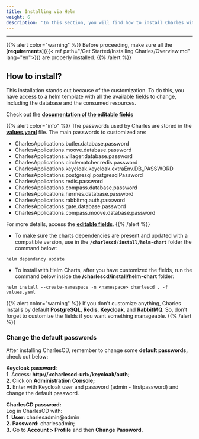 ```yaml
---
title: Installing via Helm
weight: 6
description: 'In this section, you will find how to install Charles with Helm.'
---
```


---

{{% alert color="warning" %}}
Before proceeding, make sure all the [**requirements**]({{< ref path="/Get Started/Installing Charles/Overview.md" lang="en">}}) are properly installed.
{{% /alert %}}

## **How to install?** 

This installation stands out because of the customization. To do this, you have access to a helm template with all the available fields to change, including the database and the consumed resources.

Check out the [**documentation of the editable fields**](https://github.com/ZupIT/charlescd/tree/master/install/helm-chart) 

{{% alert color="info" %}}
The passwords used by Charles are stored in the [**values.yaml**](https://github.com/ZupIT/charlescd/blob/main/install/helm-chart/values.yaml) file.  The main passwords to customized are:

* CharlesApplications.butler.database.password
* CharlesApplications.moove.database.password
* CharlesApplications.villager.database.password
* CharlesApplications.circlematcher.redis.password
* CharlesApplications.keycloak.keycloak.extraEnv.DB_PASSWORD
* CharlesApplications.postgresql.postgresqlPassword
* CharlesApplications.redis.password
* CharlesApplications.compass.database.password
* CharlesApplications.hermes.database.password
* CharlesApplications.rabbitmq.auth.password
* CharlesApplications.gate.database.password
* CharlesApplications.compass.moove.database.password

For more details, access the  [**editable fields**](https://github.com/ZupIT/charlescd/tree/master/install/helm-chart). 
{{% /alert %}}

- To make sure the charts dependencies are present and updated with a compatible version, use in the **`/charlescd/install/helm-chart`** folder the command below:  
 
```text
helm dependency update
```

- To install with Helm Charts,  after you have customized the fields, run the command below inside the **/charlescd/install/helm-chart** folder: 

```
helm install --create-namespace -n <namespace> charlescd . -f values.yaml
```

{{% alert color="warning" %}}
If you don't customize anything, Charles installs by default **PostgreSQL**, **Redis**, **Keycloak**, and **RabbitMQ**.  So, don't forget to customize the fields if you want something manageable. 
{{% /alert %}}

### **Change the default passwords**

After installing CharlesCD, remember to change some **default passwords,** check out below:

**Keycloak password**:   
**1**. Access: **http://&lt;charlescd-url&gt;/keycloak/auth;**  
**2**. Click on **Administration Console;**   
**3.** Enter with Keycloak user and password \(admin - firstpassword\) and change the default password.  


**CharlesCD password:**   
Log in CharlesCD with:  
**1**. **User:** charlesadmin@admin  
**2. Password:** charlesadmin;  
**3.** Go to **Account &gt; Profile** and then **Change Password.**
